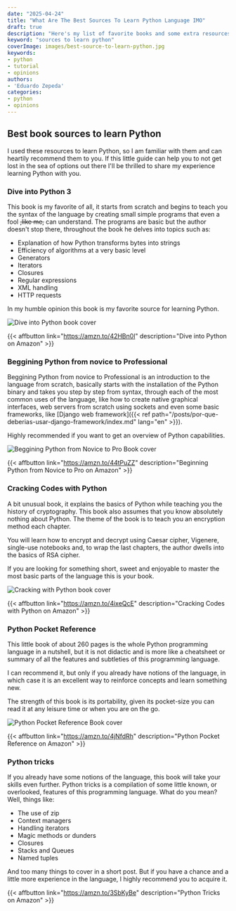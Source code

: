 ```yaml
---
date: "2025-04-24"
title: "What Are The Best Sources To Learn Python Language IMO"
draft: true
description: "Here's my list of favorite books and some extra resources you can use to learn the Python programming language, even if you lack experience"
keyword: "sources to learn python"
coverImage: images/best-source-to-learn-python.jpg
keywords:
- python
- tutorial
- opinions
authors:
- 'Eduardo Zepeda'
categories:
- python
- opinions
---
```


## Best book sources to learn Python

I used these resources to learn Python, so I am familiar with them and can heartily recommend them to you. If this little guide can help you to not get lost in the sea of options out there I'll be thrilled to share my experience learning Python with you.

### Dive into Python 3

This book is my favorite of all, it starts from scratch and begins to teach you the syntax of the language by creating small simple programs that even a fool ~~,like me,~~ can understand. The programs are basic but the author doesn't stop there, throughout the book he delves into topics such as: 

- Explanation of how Python transforms bytes into strings
- Efficiency of algorithms at a very basic level
- Generators
- Iterators
- Closures
- Regular expressions
- XML handling
- HTTP requests

In my humble opinion this book is my favorite source for learning Python.

![Dive into Python book cover](/en/learn-python-from-scratch-with-this-free-book/images/DSC_3818_hub20defd289118131132d46f16766986c_332166_768x0_resize_q90_box.jpg "Dive into Python Book cover")

{{< affbutton link="https://amzn.to/42HBn0l" description="Dive into Python on Amazon" >}}

### Beggining Python from novice to Professional

Beggining Python from novice to Professional is an introduction to the language from scratch, basically starts with the installation of the Python binary and takes you step by step from syntax, through each of the most common uses of the language, like how to create native graphical interfaces, web servers from scratch using sockets and even some basic frameworks, like [Django web framework]({{< ref path="/posts/por-que-deberias-usar-django-framework/index.md" lang="en" >}}).

Highly recommended if you want to get an overview of Python capabilities.

![Beggining Python from Novice to Pro Book cover](/en/learn-python-from-scratch-beginning-python-review/images/Beginning_Python_from_novice_to_pro_hu960b446cbcba4fb7c1e5a6b956ea895e_211782_768x0_resize_q90_box.jpg "Beggining Python from Novice to Pro Book cover")

{{< affbutton link="https://amzn.to/44tPuZZ" description="Beginning Python from Novice to Pro on Amazon" >}}

### Cracking Codes with Python

A bit unusual book, it explains the basics of Python while teaching you the history of cryptography. This book also assumes that you know absolutely nothing about Python. The theme of the book is to teach you an encryption method each chapter. 

You will learn how to encrypt and decrypt using Caesar cipher, Vigenere, single-use notebooks and, to wrap the last chapters, the author dwells into the basics of RSA cipher. 

If you are looking for something short, sweet and enjoyable to master the most basic parts of the language this is your book.

![Cracking with Python book cover](/en/learn-python-through-cryptography-my-review-of-cracking-codes-with-python/images/cracking_codes_with_python_hu47d9b0f6f192005e99233dabc28d461e_171030_768x0_resize_q90_box.jpg "Cracking with Python book cover")

{{< affbutton link="https://amzn.to/4ixeQcE" description="Cracking Codes with Python on Amazon" >}}

### Python Pocket Reference

This little book of about 260 pages is the whole Python programming language in a nutshell, but it is not didactic and is more like a cheatsheet or summary of all the features and subtleties of this programming language. 

I can recommend it, but only if you already have notions of the language, in which case it is an excellent way to reinforce concepts and learn something new. 

The strength of this book is its portability, given its pocket-size you can read it at any leisure time or when you are on the go.

![Python Pocket Reference Book cover](https://res.cloudinary.com/dwrscezd2/image/upload/v1745616632/coffee-bytes/python-pocket-reference_vmfikn.jpg "Python pocket reference book cover")

{{< affbutton link="https://amzn.to/4jNfdRh" description="Python Pocket Reference on Amazon" >}}

### Python tricks

If you already have some notions of the language, this book will take your skills even further. Python tricks is a compilation of some little known, or overlooked, features of this programming language. What do you mean? Well, things like: 
- The use of zip
- Context managers
- Handling iterators
- Magic methods or dunders 
- Closures 
- Stacks and Queues
- Named tuples

And too many things to cover in a short post. But if you have a chance and a little more experience in the language, I highly recommend you to acquire it.

{{< affbutton link="https://amzn.to/3SbKyBe" description="Python Tricks on Amazon" >}}




